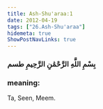 ```yaml
---
title: Ash-Shu'araa:1
date: 2012-04-19
tags: ["26.Ash-Shu'araa"]
hidemeta: true 
ShowPostNavLinks: true 
---
```

### بِسْمِ اللَّهِ الرَّحْمَٰنِ الرَّحِيمِ طسم
### meaning: 
Ta, Seen, Meem.
